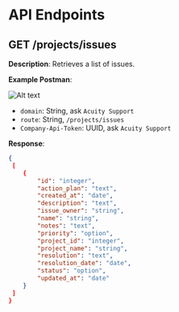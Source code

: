 # API Endpoints

## GET /projects/issues

**Description**: Retrieves a list of issues.

**Example Postman**:

![Alt text](https://github.com/AcuityPPM/APIs/blob/main/image.png)

- `domain`: String, ask `Acuity Support`
- `route`: String, `/projects/issues`
- `Company-Api-Token`: UUID, ask `Acuity Support`

**Response**:

```json
{
 [
    {
        "id": "integer",
        "action_plan": "text",
        "created_at": "date",
        "description": "text",
        "issue_owner": "string",
        "name": "string",
        "notes": "text",
        "priority": "option",
        "project_id": "integer",
        "project_name": "string",
        "resolution": "text",
        "resolution_date": "date",
        "status": "option",
        "updated_at": "date"
    }
 ]
}
```

